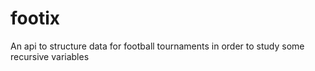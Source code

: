 # footix
An api to structure data for football tournaments in order to study some recursive variables
